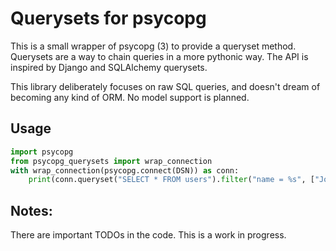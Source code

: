 Querysets for psycopg
=====================

This is a small wrapper of psycopg (3) to provide a queryset method.
Querysets are a way to chain queries in a more pythonic way. The API is inspired by Django and SQLAlchemy querysets.

This library deliberately focuses on raw SQL queries, and doesn't dream of becoming any kind of ORM. No model support is planned.

## Usage

```python
import psycopg
from psycopg_querysets import wrap_connection
with wrap_connection(psycopg.connect(DSN)) as conn:
    print(conn.queryset("SELECT * FROM users").filter("name = %s", ["John"]))
```

## Notes:

There are important TODOs in the code. This is a work in progress.
